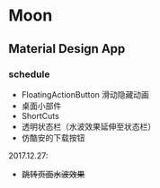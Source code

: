 # Moon

## Material Design App

### schedule

- FloatingActionButton 滑动隐藏动画
- 桌面小部件
- ShortCuts
- 透明状态栏（水波效果延伸至状态栏）
- 仿酷安的下载按钮

2017.12.27:

- ~~跳转页面水波效果~~
